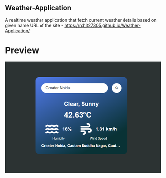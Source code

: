 ## Weather-Application
A realtime weather application that fetch current weather details based on given name 
URL of the site - https://rohit27305.github.io/Weather-Application/
# Preview
![SS](SS.png)

